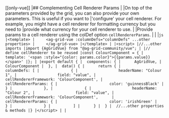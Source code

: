 [[only-vue]]
|## Complementing Cell Renderer Params
|
|On top of the parameters provided by the grid, you can also provide your own parameters. This is useful if you want to 
|'configure' your cell renderer. For example, you might have a cell renderer for formatting currency but you need to 
|provide what currency for your cell renderer to use.
|
|Provide params to a cell renderer using the colDef option `cellRendererParams`.
|
|
|```js
|<template>
|     <ag-grid-vue :columnDefs="columnDefs" ...other properties>
|     </ag-grid-vue>
|</template>
|
|<script>
|//...other imports
|import {AgGridVue} from "@ag-grid-community/vue";
|
|// define cellRenderer to be reused
|const ColourComponent = {
|   template: '<span :style="{color: params.color}">{{params.value}}</span>'
|};
|
|export default {
|  components: {
|      AgGridVue,
|      ColourComponent
|  },
|  data() {
|      return {
|          columnDefs: [
|              {
|                  headerName: "Colour 1",
|                  field: "value",
|                  cellRendererFramework: 'ColourComponent',
|                  cellRendererParams: {
|                       color: 'guinnessBlack'
|                  }
|              },
|              {
|                  headerName: "Colour 2",
|                  field: "value",
|                  cellRendererFramework: 'ColourComponent',     
|                  cellRendererParams: {
|                       color: 'irishGreen'
|                  }
|              }
|          ]
|      }
|  }
|  //...other properties & methods
|}
|</script>
|
|```
